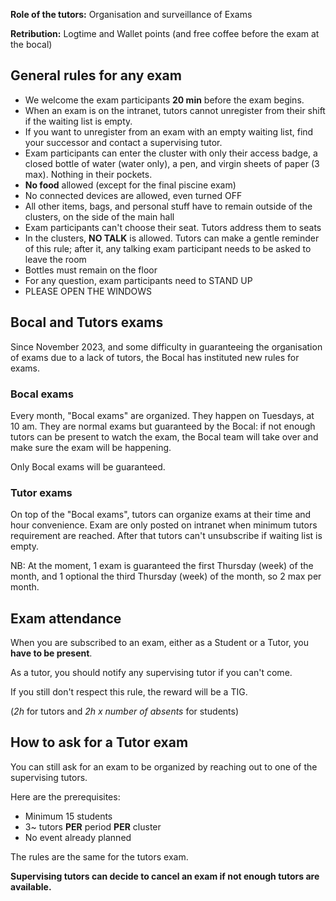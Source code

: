 **Role of the tutors:** Organisation and surveillance of Exams

**Retribution:** Logtime and Wallet points (and free coffee before the exam at the bocal)

## General rules for any exam

- We welcome the exam participants **20 min** before the exam begins.
- When an exam is on the intranet, tutors cannot unregister from their shift if the waiting list is empty.
- If you want to unregister from an exam with an empty waiting list, find your successor and contact a supervising tutor.
- Exam participants can enter the cluster with only their access badge, a closed bottle of water (water only), a pen, and virgin sheets of paper (3 max). Nothing in their pockets.
- **No food** allowed (except for the final piscine exam)
- No connected devices are allowed, even turned OFF
- All other items, bags, and personal stuff have to remain outside of the clusters, on the side of the main hall
- Exam participants can't choose their seat. Tutors address them to seats
- In the clusters, **NO TALK** is allowed. Tutors can make a gentle reminder of this rule; after it, any talking exam participant needs to be asked to leave the room
- Bottles must remain on the floor
- For any question, exam participants need to STAND UP
- PLEASE OPEN THE WINDOWS

## Bocal and Tutors exams

Since November 2023, and some difficulty in guaranteeing the organisation of exams due to a lack of tutors, the Bocal has instituted new rules for exams.

### Bocal exams

Every month, "Bocal exams" are organized. They happen on Tuesdays, at 10 am. They are normal exams but guaranteed by the Bocal: if not enough tutors can be present to watch the exam, the Bocal team will take over and make sure the exam will be happening.

Only Bocal exams will be guaranteed.

### Tutor exams

On top of the "Bocal exams", tutors can organize exams at their time and hour convenience.
Exam are only posted on intranet when minimum tutors requirement are reached. After that tutors can't unsubscribe if waiting list is empty.

NB: At the moment, 1 exam is guaranteed the first Thursday (week) of the month, and 1 optional the third Thursday (week) of the month, so 2 max per month.

## Exam attendance

When you are subscribed to an exam, either as a Student or a Tutor, you **have to be present**.

As a tutor, you should notify any supervising tutor if you can't come.

If you still don't respect this rule, the reward will be a TIG.

(*2h* for tutors and *2h x number of absents* for students)

## How to ask for a Tutor exam

You can still ask for an exam to be organized by reaching out to one of the supervising tutors.

Here are the prerequisites:
- Minimum 15 students
- 3~ tutors **PER** period **PER** cluster
- No event already planned

The rules are the same for the tutors exam.

**Supervising tutors can decide to cancel an exam if not enough tutors are available.**
 
